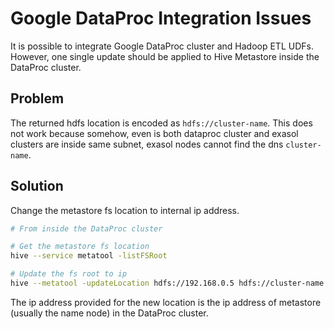 # Google DataProc Integration Issues

It is possible to integrate Google DataProc cluster and Hadoop ETL UDFs.
However, one single update should be applied to Hive Metastore inside the
DataProc cluster.

## Problem

The returned hdfs location is encoded as `hdfs://cluster-name`. This does not
work because somehow, even is both dataproc cluster and exasol clusters are
inside same subnet, exasol nodes cannot find the dns `cluster-name`.

## Solution

Change the metastore fs location to internal ip address.

```bash
# From inside the DataProc cluster

# Get the metastore fs location
hive --service metatool -listFSRoot

# Update the fs root to ip
hive --metatool -updateLocation hdfs://192.168.0.5 hdfs://cluster-name
```

The ip address provided for the new location is the ip address of metastore
(usually the name node) in the DataProc cluster.
